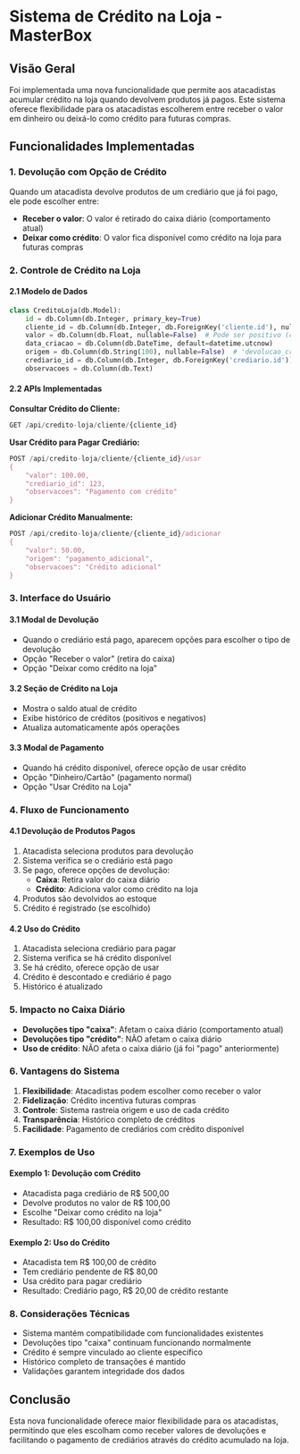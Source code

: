 # Sistema de Crédito na Loja - MasterBox

## Visão Geral

Foi implementada uma nova funcionalidade que permite aos atacadistas acumular crédito na loja quando devolvem produtos já pagos. Este sistema oferece flexibilidade para os atacadistas escolherem entre receber o valor em dinheiro ou deixá-lo como crédito para futuras compras.

## Funcionalidades Implementadas

### 1. Devolução com Opção de Crédito

Quando um atacadista devolve produtos de um crediário que já foi pago, ele pode escolher entre:

- **Receber o valor**: O valor é retirado do caixa diário (comportamento atual)
- **Deixar como crédito**: O valor fica disponível como crédito na loja para futuras compras

### 2. Controle de Crédito na Loja

#### 2.1 Modelo de Dados
```python
class CreditoLoja(db.Model):
    id = db.Column(db.Integer, primary_key=True)
    cliente_id = db.Column(db.Integer, db.ForeignKey('cliente.id'), nullable=False)
    valor = db.Column(db.Float, nullable=False)  # Pode ser positivo (crédito) ou negativo (uso)
    data_criacao = db.Column(db.DateTime, default=datetime.utcnow)
    origem = db.Column(db.String(100), nullable=False)  # 'devolucao_crediario', 'uso_credito', etc.
    crediario_id = db.Column(db.Integer, db.ForeignKey('crediario.id'))  # Opcional
    observacoes = db.Column(db.Text)
```

#### 2.2 APIs Implementadas

**Consultar Crédito do Cliente:**
```javascript
GET /api/credito-loja/cliente/{cliente_id}
```

**Usar Crédito para Pagar Crediário:**
```javascript
POST /api/credito-loja/cliente/{cliente_id}/usar
{
    "valor": 100.00,
    "crediario_id": 123,
    "observacoes": "Pagamento com crédito"
}
```

**Adicionar Crédito Manualmente:**
```javascript
POST /api/credito-loja/cliente/{cliente_id}/adicionar
{
    "valor": 50.00,
    "origem": "pagamento_adicional",
    "observacoes": "Crédito adicional"
}
```

### 3. Interface do Usuário

#### 3.1 Modal de Devolução
- Quando o crediário está pago, aparecem opções para escolher o tipo de devolução
- Opção "Receber o valor" (retira do caixa)
- Opção "Deixar como crédito na loja"

#### 3.2 Seção de Crédito na Loja
- Mostra o saldo atual de crédito
- Exibe histórico de créditos (positivos e negativos)
- Atualiza automaticamente após operações

#### 3.3 Modal de Pagamento
- Quando há crédito disponível, oferece opção de usar crédito
- Opção "Dinheiro/Cartão" (pagamento normal)
- Opção "Usar Crédito na Loja"

### 4. Fluxo de Funcionamento

#### 4.1 Devolução de Produtos Pagos
1. Atacadista seleciona produtos para devolução
2. Sistema verifica se o crediário está pago
3. Se pago, oferece opções de devolução:
   - **Caixa**: Retira valor do caixa diário
   - **Crédito**: Adiciona valor como crédito na loja
4. Produtos são devolvidos ao estoque
5. Crédito é registrado (se escolhido)

#### 4.2 Uso do Crédito
1. Atacadista seleciona crediário para pagar
2. Sistema verifica se há crédito disponível
3. Se há crédito, oferece opção de usar
4. Crédito é descontado e crediário é pago
5. Histórico é atualizado

### 5. Impacto no Caixa Diário

- **Devoluções tipo "caixa"**: Afetam o caixa diário (comportamento atual)
- **Devoluções tipo "crédito"**: NÃO afetam o caixa diário
- **Uso de crédito**: NÃO afeta o caixa diário (já foi "pago" anteriormente)

### 6. Vantagens do Sistema

1. **Flexibilidade**: Atacadistas podem escolher como receber o valor
2. **Fidelização**: Crédito incentiva futuras compras
3. **Controle**: Sistema rastreia origem e uso de cada crédito
4. **Transparência**: Histórico completo de créditos
5. **Facilidade**: Pagamento de crediários com crédito disponível

### 7. Exemplos de Uso

#### Exemplo 1: Devolução com Crédito
- Atacadista paga crediário de R$ 500,00
- Devolve produtos no valor de R$ 100,00
- Escolhe "Deixar como crédito na loja"
- Resultado: R$ 100,00 disponível como crédito

#### Exemplo 2: Uso do Crédito
- Atacadista tem R$ 100,00 de crédito
- Tem crediário pendente de R$ 80,00
- Usa crédito para pagar crediário
- Resultado: Crediário pago, R$ 20,00 de crédito restante

### 8. Considerações Técnicas

- Sistema mantém compatibilidade com funcionalidades existentes
- Devoluções tipo "caixa" continuam funcionando normalmente
- Crédito é sempre vinculado ao cliente específico
- Histórico completo de transações é mantido
- Validações garantem integridade dos dados

## Conclusão

Esta nova funcionalidade oferece maior flexibilidade para os atacadistas, permitindo que eles escolham como receber valores de devoluções e facilitando o pagamento de crediários através do crédito acumulado na loja. 